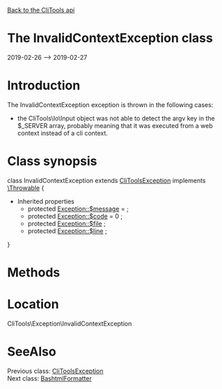 [Back to the CliTools api](https://github.com/lingtalfi/CliTools/blob/master/doc/api/CliTools.md)



The InvalidContextException class
================
2019-02-26 --> 2019-02-27






Introduction
============

The InvalidContextException exception is thrown in the following cases:

- the CliTools\Io\Input object was not able to detect the argv key in the $_SERVER array,
probably meaning that it was executed from a web context instead of a cli context.



Class synopsis
==============


class <span class="pl-k">InvalidContextException</span> extends [CliToolsException](https://github.com/lingtalfi/CliTools/blob/master/doc/api/CliTools/Exception/CliToolsException.md) implements [\Throwable](http://php.net/manual/en/class.throwable.php) {

- Inherited properties
    - protected  [Exception::$message](#property-message) =  ;
    - protected  [Exception::$code](#property-code) = 0 ;
    - protected  [Exception::$file](#property-file) ;
    - protected  [Exception::$line](#property-line) ;

}






Methods
==============






Location
=============
CliTools\Exception\InvalidContextException


SeeAlso
==============
Previous class: [CliToolsException](https://github.com/lingtalfi/CliTools/blob/master/doc/api/CliTools/Exception/CliToolsException.md)<br>Next class: [BashtmlFormatter](https://github.com/lingtalfi/CliTools/blob/master/doc/api/CliTools/Formatter/BashtmlFormatter.md)<br>
